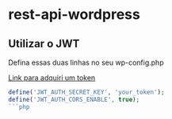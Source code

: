 # rest-api-wordpress

## Utilizar o JWT
Defina essas duas linhas no seu wp-config.php

[Link para adquiri um token](https://api.wordpress.org/secret-key/1.1/salt)

```php
define('JWT_AUTH_SECRET_KEY', 'your_token');
define('JWT_AUTH_CORS_ENABLE', true);
```php